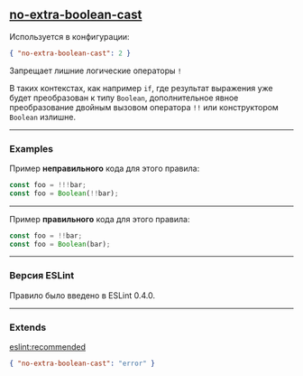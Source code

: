 ## [no-extra-boolean-cast](https://eslint.org/docs/rules/no-extra-boolean-cast)

Используется в конфигурации:
```json
{ "no-extra-boolean-cast": 2 }
```

Запрещает лишние логические операторы ```!``` 

В таких контекстах, как например ```if```, где результат выражения уже будет преобразован к типу ```Boolean```,
дополнительное явное преобразование двойным вызовом оператора ```!!``` или конструктором ```Boolean``` излишне.

---

### Examples

Пример __неправильного__ кода для этого правила:
```js
const foo = !!!bar;
const foo = Boolean(!!bar);
```

---

Пример __правильного__ кода для этого правила:
```js
const foo = !!bar;
const foo = Boolean(bar);
```

---

### Версия ESLint

Правило было введено в ESLint 0.4.0.

---

### Extends

[eslint:recommended](https://github.com/eslint/eslint/blob/master/conf/eslint-recommended.js)
```json
{ "no-extra-boolean-cast": "error" }
```